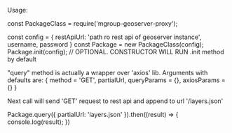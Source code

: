 Usage:

const PackageClass = require('mgroup-geoserver-proxy');

const config = {
  restApiUrl: 'path ro rest api of geoserver instance', 
  username, 
  password
}
const Package = new PackageClass(config);
Package.init(config); // OPTIONAL. CONSTRUCTOR WILL RUN .init method by default


"query" method is actually a wrapper over 'axios' lib.
Arguments with defaults are: 
{ method = 'GET', partialUrl, queryParams = {}, axiosParams = {} }

Next call will send 'GET' request to rest api and append to url '/layers.json'

Package.query({ partialUrl: 'layers.json' }).then((result) => {
  console.log(result);
})